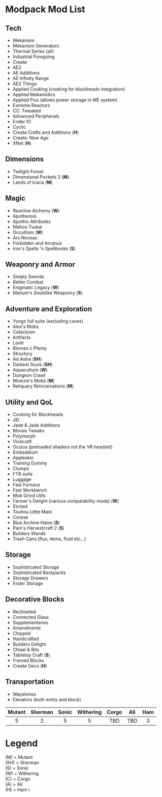 # Modpack Mod List

## Tech
  * Mekanism
  * Mekanism Generators
  * Thermal Series (all)
  * Industrial Foregoing
  * Create
  * AE2
  * AE Additions
  * AE Infinity Range
  * AE2 Things
  * Applied Cooking (cooking for blockheads integration)
  * Applied Mekanistics
  * Applied Flux (allows power storage in ME system)
  * Extreme Reactors
  * CC: Tweaked
  * Advanced Peripherals
  * Ender IO
  * Cyclic
  * Create Crafts and Additions (**H**)
  * Create: New Age
  * XNet (**H**)

## Dimensions
  * Twilight Forest
  * Dimensional Pockets 2 (**M**)
  * Lands of Icaria (**M**)

## Magic
  * Reactive Alchemy (**W**)
  * Apotheosis
  * Apothic Attributes 
  * Mahou Tsukai
  * Occultism (**W**)
  * Ars Noveau
  * Forbidden and Arcanus
  * Iron's Spells 'n Spellbooks (**S**)

## Weaponry and Armor
  * Simply Swords
  * Better Combat
  * Enigmatic Legacy (**W**)
  * Marium's Soulslike Weaponry (**S**)

## Adventure and Exploration
  * Yungs full suite (excluding caves)
  * Alex's Mobs
  * Cataclysm
  * Artifacts
  * Lootr
  * Biomes o Plenty
  * Structory
  * Ad Astra (**SH**)
  * Darkest Souls (**SH**)
  * Aquaculture (**W**)
  * Dungeon Crawl
  * Mowzie's Mobs (**M**)
  * Reliquary Reincarnations (**M**)

## Utility and QoL
  * Cooking for Blockheads
  * JEI
  * Jade & Jade Additions
  * Mouse Tweaks
  * Polymorph
  * Vivecraft
  * Oculus (preloaded shaders not the VR headset)
  * Embeddium
  * Appleskin
  * Training Dummy
  * Clumps
  * FTB suite
  * Luggage
  * Fast Furnace
  * Fast Workbench
  * Mob Grind Utils
  * Farmer's Delight (various compatability mods) (**W**)
  * Etched
  * Touhou Little Maid
  * Corpse
  * Blue Archive Halos (**S**)
  * Pam's Harvestcraft 2 (**S**)
  * Builders Wands
  * Trash Cans (flux, items, fluid etc...)

## Storage
  * Sophisticated Storage
  * Sophisticated Backpacks
  * Storage Drawers
  * Ender Storage

## Decorative Blocks
  * Rechiseled
  * Connected Glass
  * Supplementaries
  * Amendments
  * Chipped
  * Handcrafted
  * Builders Delight
  * Chisel & Bits
  * Tabletop Craft (**S**)
  * Framed Blocks
  * Create Deco (**H**)

## Transportation
  * Waystones
  * Elevators (both entity and block)

| Mutant | Sherman | Sonic | Withering | Corgo | Ali | Ham |
| :----: | :-----: | :---: | :-------: | :---: | :---: | :---: |
| 5      | 2       | 5     | 5         | TBD   | TBD   | 3  |

# Legend

(M) = Mutant \
(SH) = Sherman \
(S) = Sonic \
(W) = Withering \
(C) = Corgo \
(A) = Ali \
(H) = Ham \
